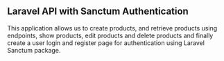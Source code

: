 ## Laravel API with Sanctum Authentication
This application allows us to create products, and retrieve products using endpoints, show products, edit products and delete products and finally create a user login and register page for authentication using Laravel Sanctum package.
